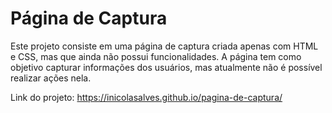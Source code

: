 # Página de Captura

Este projeto consiste em uma página de captura criada apenas com HTML e CSS, mas que ainda não possui funcionalidades. A página tem como objetivo capturar informações dos usuários, mas atualmente não é possível realizar ações nela.

Link do projeto: https://inicolasalves.github.io/pagina-de-captura/
